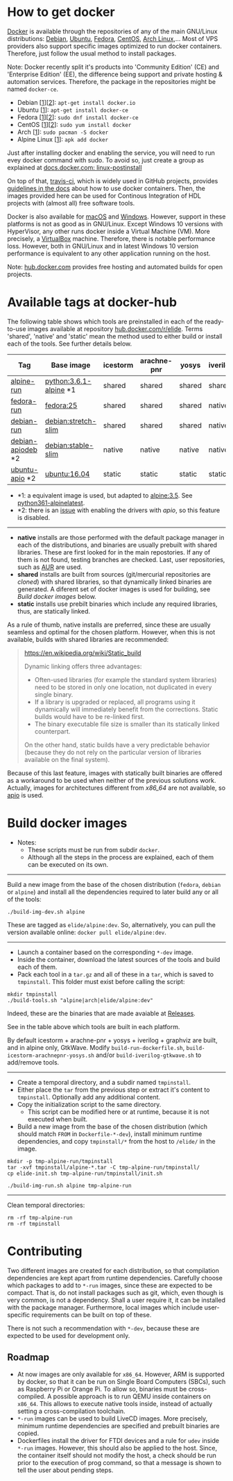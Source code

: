 # How to get docker

[Docker](https://www.docker.com) is available through the repositories of any of the main GNU/Linux distributions: [Debian](https://www.debian.org/), [Ubuntu](https://www.ubuntu.com/), [Fedora](https://getfedora.org/), [CentOS](https://www.centos.org/), [Arch Linux](https://www.archlinux.org/),... Most of VPS providers also support specific images optimized to run docker containers. Therefore, just follow the usual method to install packages.

Note: Docker recently split it's products into 'Community Edition' (CE) and 'Enterprise Edition' (EE), the difference being support and private hosting & automation services. Therefore, the package in the repositories might be named `docker-ce`.

- Debian [[1](https://docs.docker.com/engine/installation/linux/debian/)][[2](https://wiki.debian.org/Docker)]: `apt-get install docker.io`
- Ubuntu [[1](https://docs.docker.com/engine/installation/linux/ubuntu/)]: `apt-get install docker-ce`
- Fedora [[1](https://docs.docker.com/engine/installation/linux/fedora/)][[2](https://fedoraproject.org/wiki/Docker)]: `sudo dnf install docker-ce`
- CentOS [[1](https://docs.docker.com/engine/installation/linux/centos/)][[2](https://wiki.centos.org/Cloud/Docker)]: `sudo yum install docker`
- Arch [[1](https://wiki.archlinux.org/index.php/Docker)]: `sudo pacman -S docker`
- Alpine Linux [[1](https://wiki.alpinelinux.org/wiki/Docker)]: `apk add docker`

Just after installing docker and enabling the service, you will need to run evey docker command with sudo. To avoid so, just create a group as explained at [docs.docker.com: linux-postinstall](https://docs.docker.com/engine/installation/linux/linux-postinstall/)

On top of that, [travis-ci](https://travis-ci.org/), which is widely used in GitHub projects, provides [guidelines in the docs](https://docs.travis-ci.com/user/docker/) about how to use docker containers. Then, the images provided here can be used for Continous Integration of HDL projects with (almost all) free software tools.

Docker is also available for [macOS](https://docs.docker.com/docker-for-mac/) and [Windows](https://docs.docker.com/docker-for-windows/). However, support in these platforms is not as good as in GNU/Linux. Except Windows 10 versions with HyperVisor, any other runs docker inside a Virtual Machine (VM). More precisely, a [VirtualBox](https://docs.docker.com/machine/drivers/virtualbox/) machine. Therefore, there is notable performance loss. However, both in GNU/Linux and in latest Windows 10 version performance is equivalent to any other application running on the host.

Note: [hub.docker.com](https://hub.docker.com/) provides free hosting and automated builds for open projects.

# Available tags at docker-hub

The following table shows which tools are preinstalled in each of the ready-to-use images available at repository [hub.docker.com/r/elide](https://hub.docker.com/r/elide/). Terms 'shared', 'native' and 'static' mean the method used to either build or install each of the tools. See further details below.
 
| Tag | Base image | icestorm | arachne-pnr | yosys | iverilog | graphviz | xdot | gtkwave | python3 | python2 |
|---|---|---|---|---|---|---|---|---|---|---|
| [alpine-run](https://github.com/1138-4EB/elide/blob/master/docker/Dockerfile-alpine-run) | [python:3.6.1-alpine](https://github.com/docker-library/python/blob/32e920eb13714a9aeff2e016fb467901222d17b5/3.6/alpine/Dockerfile) *1 | shared | shared | shared | shared | native | native | shared | [python361-alpinelatest](https://github.com/1138-4EB/elide/blob/master/docker/Dockerfile-python361-alpinelatest) | - |
| [fedora-run](https://github.com/1138-4EB/elide/blob/master/docker/Dockerfile-fedora-run) | [fedora:25](https://github.com/fedora-cloud/docker-brew-fedora/blob/e69ce1c6d08c12153639648878aa6f7a04ceb00c/Dockerfile) | shared | shared | shared | native | native | native | - | ? | ? |
| [debian-run](https://github.com/1138-4EB/elide/blob/master/docker/Dockerfile-debian-run) | [debian:stretch-slim](https://github.com/tianon/docker-brew-debian/blob/84acea02caa27a742d423069251ee269d1a39e2a/stretch/slim/Dockerfile) | shared | shared | shared | native | native | native | - | ? | ? |
| [debian-apiodeb](https://github.com/1138-4EB/elide/blob/master/docker/Dockerfile-debian-apiodeb) *2 | [debian:stable-slim](https://github.com/tianon/docker-brew-debian/blob/e8131d071a42b8e88cabbb0aa33023c7b66b7b93/stable/slim/Dockerfile) | native | native | native | native | ? | ? | - | ? | native |
| [ubuntu-apio](https://github.com/1138-4EB/elide/blob/master/docker/Dockerfile-ubuntu-apio) *2 | [ubuntu:16.04](https://github.com/tianon/docker-brew-ubuntu-core/blob/1a5cb40f41ac4829d8c301ccd2cf3b7a13687a8b/xenial/Dockerfile) | static | static | static | static | ? | ? | - | ? | native |

- *1: a equivalent image is used, but adapted to [alpine:3.5](https://github.com/gliderlabs/docker-alpine/blob/c7368b846ee805b286d9034a39e0bbf40bc079b3/versions/library-3.5/Dockerfile). See [python361-alpinelatest](https://github.com/1138-4EB/elide/blob/master/docker/Dockerfile-python361-alpinelatest).
- *2: there is an [issue](https://github.com/FPGAwars/apio/issues/127) with enabling the drivers with *apio*, so this feature is disabled.

---

- **native** installs are those performed with the default package manager in each of the distributions, and binaries are usually prebuilt with shared libraries. These are first looked for in the main repostories. If any of them is not found, testing branches are checked. Last, user repositories, such as [AUR](https://aur.archlinux.org/) are used.
- **shared** installs are built from sources (git/mercurial repositories are *cloned*) with shared libraries, so that dynamically linked binaries are generated. A diferent set of docker images is used for building, see *Build docker images* below.
- **static** installs use prebilt binaries which include any required libraries, thus, are statically linked.

As a rule of thumb, native installs are preferred, since these are usually seamless and optimal for the chosen platform. However, when this is not available, builds with shared libraries are recommended:

> https://en.wikipedia.org/wiki/Static_build
>
> Dynamic linking offers three advantages:
>  - Often-used libraries (for example the standard system libraries) need to be stored in only one location, not duplicated in every single binary.
>  - If a library is upgraded or replaced, all programs using it dynamically will immediately benefit from the corrections. Static builds would have to be re-linked first.
>  - The binary executable file size is smaller than its statically linked counterpart.
>
> On the other hand, static builds have a very predictable behavior (because they do not rely on the particular version of libraries available on the final system).

Because of this last feature, images with statically built binaries are offered as a workaround to be used when neither of the previous solutions work. Actually, images for architectures different from *x86_64* are not available, so [apio](https://github.com/FPGAwars/apio) is used.

# Build docker images

- Notes:
    - These scripts must be run from subdir `docker`.
    - Although all the steps in the process are explained, each of them can be executed on its own.

---

Build a new image from the base of the chosen distribution (`fedora`, `debian` or `alpine`) and install all the dependencies required to later build any or all of the tools:

```
./build-img-dev.sh alpine
```

These are tagged as `elide/alpine:dev`. So, alternatively, you can pull the version available online: `docker pull elide/alpine:dev`.

---

- Launch a container based on the corresponding `*-dev` image.
- Inside the container, download the latest sources of the tools and build each of them.
- Pack each tool in a `tar.gz` and all of these in a `tar`, which is saved to `tmpinstall`. This folder must exist before calling the script:

```
mkdir tmpinstall
./build-tools.sh "alpine|arch|elide/alpine:dev"
```

Indeed, these are the binaries that are made avaiable at [Releases](https://github.com/1138-4EB/elide/releases).

See in the table above which tools are built in each platform.

By default icestorm + arachne-pnr + yosys + iverilog + graphviz are built, and in alpine only,  GtkWave. Modify `build-run-dockerfile.sh`, `build-icestorm-arachnepnr-yosys.sh` and/or `build-iverilog-gtkwave.sh` to add/remove tools.

---

- Create a temporal directory, and a subdir named `tmpinstall`.
- Either place the `tar` from the previous step or extract it's content to `tmpinstall`. Optionally add any additional content.
- Copy the initialization script to the same directory.
    - This script can be modified here or at runtime, because it is not executed when built.
- Build a new image from the base of the chosen distribution (which should match `FROM` in `Dockerfile-*-dev`), install minimum runtime dependencies, and copy `tmpinstall/*` from the host to `/elide/` in the image.

```
mkdir -p tmp-alpine-run/tmpinstall
tar -xvf tmpinstall/alpine-*.tar -C tmp-alpine-run/tmpinstall/
cp elide-init.sh tmp-alpine-run/tmpinstall/init.sh

./build-img-run.sh alpine tmp-alpine-run
```

---

Clean temporal directories:

```
rm -rf tmp-alpine-run
rm -rf tmpinstall
```

# Contributing

Two different images are created for each distribution, so that compilation dependencies are kept apart from runtime dependencies. Carefully choose which packages to add to `*-run` images, since these are expected to be compact. That is, do not install packages such as git, which, even though is very common, is not a dependency. Shall a user require it, it can be installed with the package manager. Furthermore, local images which include user-specific requirements can be built on top of these.

There is not such a recommendation with `*-dev`, because these are expected to be used for development only.

## Roadmap

- At now images are only available for `x86_64`. However, ARM is supported by docker, so that it can be run on Single Board Computers (SBCs), such as Raspberry Pi or Orange Pi. To allow so, binaries must be cross-compiled. A possible approach is to run QEMU inside containers on `x86_64`. This allows to execute native tools inside, instead of actually setting a cross-compilation toolchain.
- `*-run` images can be used to build LiveCD images. More precisely, minimum runtime dependencies are specified and prebuilt binaries are copied.
- Dockerfiles install the driver for FTDI devices and a rule for `udev` inside `*-run` images. However, this should also be applied to the host. Since, the container itself should not modify the host, a check should be run prior to the execution of prog command, so that a message is shown to tell the user about pending steps.
